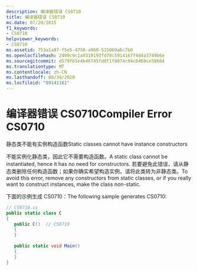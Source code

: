 ```yaml
---
description: 编译器错误 CS0710
title: 编译器错误 CS0710
ms.date: 07/20/2015
f1_keywords:
- CS0710
helpviewer_keywords:
- CS0710
ms.assetid: 753a1a87-f5e5-4758-a960-515069a6c7b0
ms.openlocfilehash: 2409c9c1a9319193fd78c5914167f4d4a3749b6e
ms.sourcegitcommit: d579fb5e4b46745fd0f1f8874c94c6469ce58604
ms.translationtype: MT
ms.contentlocale: zh-CN
ms.lasthandoff: 08/30/2020
ms.locfileid: "89141161"
---
```

# <a name="compiler-error-cs0710"></a><span data-ttu-id="4124a-103">编译器错误 CS0710</span><span class="sxs-lookup"><span data-stu-id="4124a-103">Compiler Error CS0710</span></span>
<span data-ttu-id="4124a-104">静态类不能有实例构造函数</span><span class="sxs-lookup"><span data-stu-id="4124a-104">Static classes cannot have instance constructors</span></span>  
  
 <span data-ttu-id="4124a-105">不能实例化静态类，因此它不需要构造函数。</span><span class="sxs-lookup"><span data-stu-id="4124a-105">A static class cannot be instantiated, hence it has no need for constructors.</span></span> <span data-ttu-id="4124a-106">若要避免此错误，请从静态类删除任何构造函数；如果你确实希望构造实例，请将此类转为非静态类。</span><span class="sxs-lookup"><span data-stu-id="4124a-106">To avoid this error, remove any constructors from static classes, or if you really want to construct instances, make the class non-static.</span></span>  
  
 <span data-ttu-id="4124a-107">下面的示例生成 CS0710：</span><span class="sxs-lookup"><span data-stu-id="4124a-107">The following sample generates CS0710:</span></span>  
  
```csharp  
// CS0710.cs  
public static class C  
{  
   public C()  // CS0710  
   {  
   }  
  
   public static void Main()  
   {  
   }  
}  
```
